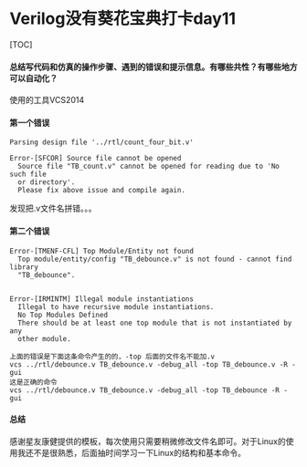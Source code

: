 # Verilog没有葵花宝典打卡day11

[TOC]

#### 总结写代码和仿真的操作步骤、遇到的错误和提示信息。有哪些共性？有哪些地方可以自动化？

使用的工具VCS2014

#### 第一个错误

```shell
Parsing design file '../rtl/count_four_bit.v'

Error-[SFCOR] Source file cannot be opened
  Source file "TB_count.v" cannot be opened for reading due to 'No such file 
  or directory'.
  Please fix above issue and compile again.
```

发现把.v文件名拼错。。。

#### 第二个错误

```shell
Error-[TMENF-CFL] Top Module/Entity not found
  Top module/entity/config "TB_debounce.v" is not found - cannot find library 
  "TB_debounce".


Error-[IRMINTM] Illegal module instantiations
  Illegal to have recursive module instantiations.
  No Top Modules Defined
  There should be at least one top module that is not instantiated by any 
  other module.
```



```shell
上面的错误是下面这条命令产生的的，-top 后面的文件名不能加.v
vcs ../rtl/debounce.v TB_debounce.v -debug_all -top TB_debounce.v -R -gui
这是正确的命令
vcs ../rtl/debounce.v TB_debounce.v -debug_all -top TB_debounce -R -gui
```

#### 总结

感谢星友康健提供的模板，每次使用只需要稍微修改文件名即可。对于Linux的使用我还不是很熟悉，后面抽时间学习一下Linux的结构和基本命令。

